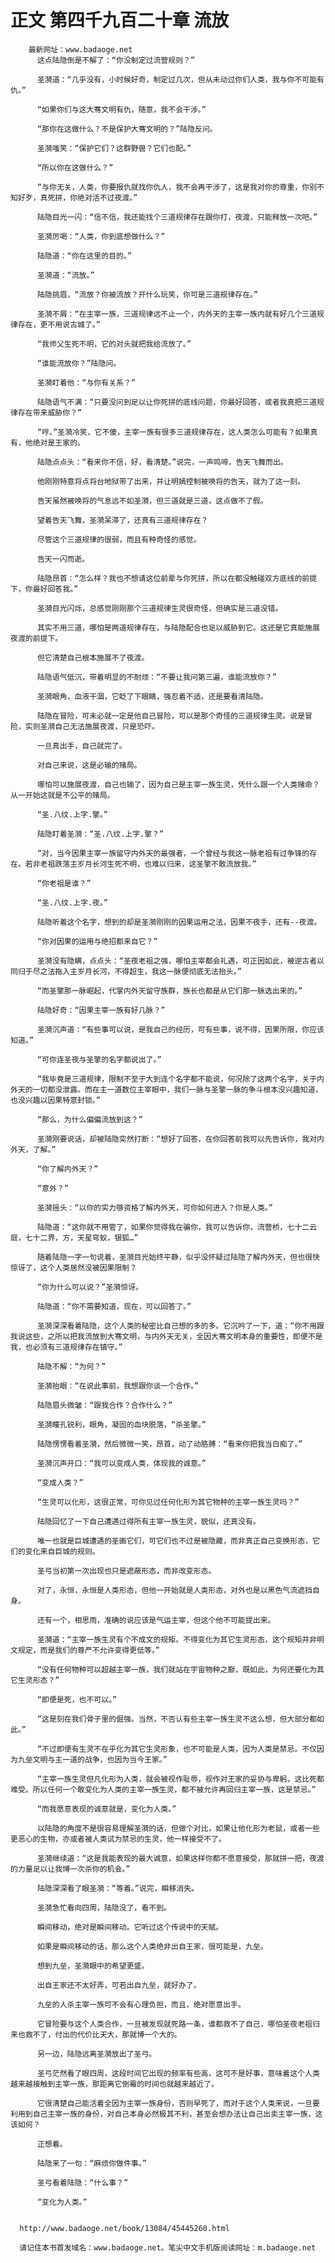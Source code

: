 # 正文 第四千九百二十章 流放
        最新网址：www.badaoge.net
          这点陆隐倒是不解了：“你没制定过流营规则？”
      
          圣漪道：“几乎没有，小时候好奇，制定过几次，但从未动过你们人类，我与你不可能有仇。”
      
          “如果你们与这大骞文明有仇，随意，我不会干涉。”
      
          “那你在这做什么？不是保护大骞文明的？”陆隐反问。
      
          圣漪嗤笑：“保护它们？这群野兽？它们也配。”
      
          “所以你在这做什么？”
      
          “与你无关，人类，你要报仇就找你仇人，我不会再干涉了，这是我对你的尊重，你别不知好歹，真死拼，你绝对活不过夜渡。”
      
          陆隐目光一闪：“信不信，我还能找个三道规律存在跟你打，夜渡，只能释放一次吧。”
      
          圣漪厉喝：“人类，你到底想做什么？”
      
          陆隐道：“你在这里的目的。”
      
          圣漪道：“流放。”
      
          陆隐挑眉，“流放？你被流放？开什么玩笑，你可是三道规律存在。”
      
          圣漪不屑：“在主宰一族，三道规律远不止一个，内外天的主宰一族内就有好几个三道规律存在，更不用说古城了。”
      
          “我师父生死不明，它的对头就把我给流放了。”
      
          “谁能流放你？”陆隐问。
      
          圣漪盯着他：“与你有关系？”
      
          陆隐语气不满：“只要没问到足以让你死拼的底线问题，你最好回答，或者我真把三道规律存在带来威胁你？”
      
          “哼。”圣漪冷笑，它不傻，主宰一族有很多三道规律存在，这人类怎么可能有？如果真有，他绝对是王家的。
      
          陆隐点点头：“看来你不信，好，看清楚。”说完，一声鸣啼，告天飞舞而出。
      
          他刚刚特意将点将台地狱带了出来，并让明嫣控制被唤将的告天，就为了这一刻。
      
          告天虽然被唤将的气息远不如圣漪，但三道就是三道，这点做不了假。
      
          望着告天飞舞，圣漪呆滞了，还真有三道规律存在？
      
          尽管这个三道规律的很弱，而且有种奇怪的感觉。
      
          告天一闪而逝。
      
          陆隐昂首：“怎么样？我也不想请这位前辈与你死拼，所以在都没触碰双方底线的前提下，你最好回答我。”
      
          圣漪目光闪烁，总感觉刚刚那个三道规律生灵很奇怪，但确实是三道没错。
      
          其实不用三道，哪怕是两道规律存在，与陆隐配合也足以威胁到它。这还是它真能施展夜渡的前提下。
      
          但它清楚自己根本施展不了夜渡。
      
          陆隐语气低沉，带着明显的不耐烦：“不要让我问第三遍，谁能流放你？”
      
          圣漪眼角，血液干涸，它眨了下眼睛，强忍着不适，还是要看清陆隐。
      
          陆隐在冒险，可未必就一定是他自己冒险，可以是那个奇怪的三道规律生灵。说是冒险，实则圣漪自己无法施展夜渡，只是恐吓。
      
          一旦真出手，自己就完了。
      
          对自己来说，这是必输的赌局。
      
          哪怕可以施展夜渡，自己也输了，因为自己是主宰一族生灵，凭什么跟一个人类赌命？从一开始这就是不公平的赌局。
      
          “圣.八纹.上字.擎。”
      
          陆隐盯着圣漪：“圣.八纹.上字.擎？”
      
          “对，当今因果主宰一族留守内外天的最强者，一个曾经与我这一脉老祖有过争锋的存在。若非老祖跌落主岁月长河生死不明，也难以归来，这圣擎不敢流放我。”
      
          “你老祖是谁？”
      
          “圣.八纹.上字.夜。”
      
          陆隐听着这个名字，想到的却是圣漪刚刚的因果运用之法，因果不夜手，还有--夜渡。
      
          “你对因果的运用与绝招都来自它？”
      
          圣漪没有隐瞒，点点头：“圣夜老祖之强，哪怕主宰都会礼遇，可正因如此，被逆古者以同归于尽之法拖入主岁月长河，不得超生，我这一脉便彻底无法抬头。”
      
          “而圣擎那一脉崛起，代掌内外天留守族群，族长也都是从它们那一脉选出来的。”
      
          陆隐好奇：“因果主宰一族有好几脉？”
      
          圣漪沉声道：“有些事可以说，是我自己的经历，可有些事，说不得，因果所限，你应该知道。”
      
          “可你连圣夜与圣擎的名字都说出了。”
      
          “我毕竟是三道规律，限制不至于大到连个名字都不能说，何况除了这两个名字，关于内外天的一切都没泄露。而在主一道数位主宰眼中，我们一脉与圣擎一脉的争斗根本没兴趣知道，也没兴趣以因果特意封锁。”
      
          “那么，为什么偏偏流放到这？”
      
          圣漪刚要说话，却被陆隐突然打断：“想好了回答，在你回答前我可以先告诉你，我对内外天，了解。”
      
          “你了解内外天？”
      
          “意外？”
      
          圣漪摇头：“以你的实力够资格了解内外天，可你如何进入？你是人类。”
      
          陆隐道：“这你就不用管了，如果你觉得我在骗你，我可以告诉你，流营桥，七十二云庭，七十二界，方，天星穹蚁，银狐…”
      
          随着陆隐一字一句说着，圣漪目光始终平静，似乎没怀疑过陆隐了解内外天，但也很快惊讶了，这个人类居然没被因果限制？
      
          “你为什么可以说？”圣漪惊讶。
      
          陆隐道：“你不需要知道，现在，可以回答了。”
      
          圣漪深深看着陆隐，这个人类的秘密比自己想的多的多。它沉吟了一下，道：“你不用跟我说这些，之所以把我流放到大骞文明，与内外天无关，全因大骞文明本身的重要性，即便不是我，也必须有三道规律存在镇守。”
      
          陆隐不解：“为何？”
      
          圣漪抬眼：“在说此事前，我想跟你谈一个合作。”
      
          陆隐眉头微皱：“跟我合作？合作什么？”
      
          圣漪瞳孔锐利，眼角，凝固的血块脱落，“杀圣擎。”
      
          陆隐愣愣看着圣漪，然后微微一笑，昂首，动了动胳膊：“看来你把我当白痴了。”
      
          圣漪沉声开口：“我可以变成人类，体现我的诚意。”
      
          “变成人类？”
      
          “生灵可以化形，这很正常，可你见过任何化形为其它物种的主宰一族生灵吗？”
      
          陆隐回忆了一下自己遭遇过得所有主宰一族生灵，貌似，还真没有。
      
          唯一也就是巨城遭遇的圣画它们，可它们也不过是被隐藏，而非真正自己变换形态，它们的变化来自巨城的规则。
      
          圣弓当初第一次出现也只是遮蔽形态，而非改变形态。
      
          对了，永恒，永恒是人类形态，但他一开始就是人类形态，对外也是以黑色气流遮挡自身。
      
          还有一个，相思雨，准确的说应该是气运主宰，但这个他不可能提出来。
      
          圣漪道：“主宰一族生灵有个不成文的规矩。不得变化为其它生灵形态，这个规矩并非明文规定，而是我们的尊严不允许变得更低等。”
      
          “没有任何物种可以超越主宰一族，我们就站在宇宙物种之巅，既如此，为何还要化为其它生灵形态？”
      
          “即便是死，也不可以。”
      
          “这是刻在我们骨子里的倔强。当然，不否认有些主宰一族生灵不这么想，但大部分都如此。”
      
          “不过即便有生灵不在乎化为其它生灵形象，也不可能是人类，因为人类是禁忌。不仅因为九垒文明与主一道的战争，也因为当今王家。”
      
          “主宰一族生灵但凡化形为人类，就会被视作耻辱，视作对王家的妥协与卑躬，这比死都难受。所以任何一个敢变化为人类的主宰一族生灵，都不被允许再回归主宰一族，这是禁忌。”
      
          “而我愿意表现的诚意就是，变化为人类。”
      
          以陆隐的角度不是很容易理解圣漪的话，但做个对比，如果让他化形为老鼠，或者一些更恶心的生物，亦或者被人类试为禁忌的生灵，他一样接受不了。
      
          圣漪继续道：“这是我能表现的最大诚意，如果这样你都不愿意接受，那就拼一把，夜渡的力量足以让我博一次杀你的机会。”
      
          陆隐深深看了眼圣漪：“等着。”说完，瞬移消失。
      
          圣漪急忙看向四周，陆隐没了，看不到。
      
          瞬间移动，绝对是瞬间移动。它听过这个传说中的天赋。
      
          如果是瞬间移动的话，那么这个人类绝非出自王家，很可能是，九垒。
      
          想到九垒，圣漪眼中的希望更盛。
      
          出自王家还不太好弄，可若出自九垒，就好办了。
      
          九垒的人杀主宰一族可不会有心理负担，而且，绝对愿意出手。
      
          它冒险要与这个人类合作，一旦被发现就死路一条，谁都救不了自己，哪怕圣夜老祖归来也救不了，付出的代价比天大，那就博一个大的。
      
          另一边，陆隐远离圣漪放出了圣弓。
      
          圣弓茫然看了眼四周，这段时间它出现的频率有些高，这可不是好事，意味着这个人类越来越接触到主宰一族，那距离它倒霉的时间也就越来越近了。
      
          它很清楚自己能活着全因为主宰一族身份，否则早死了，而对于这个人类来说，一旦要利用到自己主宰一族的身份，对自己本身必然极其不利，甚至会想办法让自己出卖主宰一族，这该如何？
      
          正想着。
      
          陆隐来了一句：“麻烦你做件事。”
      
          圣弓看着陆隐：“什么事？”
      
          “变化为人类。”
      
      
      http://www.badaoge.net/book/13084/45445260.html
      
      请记住本书首发域名：www.badaoge.net。笔尖中文手机版阅读网址：m.badaoge.net